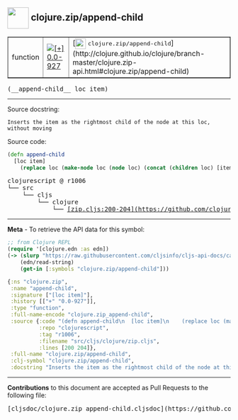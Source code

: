## <img width="48px" valign="middle" src="http://i.imgur.com/Hi20huC.png"> clojure.zip/append-child

 <table border="1">
<tr>

<td>function</td>
<td><a href="https://github.com/cljsinfo/cljs-api-docs/tree/0.0-927"><img valign="middle" alt="[+] 0.0-927" src="https://img.shields.io/badge/+-0.0--927-lightgrey.svg"></a> </td>
<td>
[<img height="24px" valign="middle" src="http://i.imgur.com/1GjPKvB.png"> <samp>clojure.zip/append-child</samp>](http://clojure.github.io/clojure/branch-master/clojure.zip-api.html#clojure.zip/append-child)
</td>
</tr>
</table>

 <samp>
(__append-child__ loc item)<br>
</samp>

---




Source docstring:

```
Inserts the item as the rightmost child of the node at this loc,
without moving
```

Source code:

```clj
(defn append-child
  [loc item]
    (replace loc (make-node loc (node loc) (concat (children loc) [item]))))
```

 <pre>
clojurescript @ r1006
└── src
    └── cljs
        └── clojure
            └── <ins>[zip.cljs:200-204](https://github.com/clojure/clojurescript/blob/r1006/src/cljs/clojure/zip.cljs#L200-L204)</ins>
</pre>


---

__Meta__ - To retrieve the API data for this symbol:

```clj
;; from Clojure REPL
(require '[clojure.edn :as edn])
(-> (slurp "https://raw.githubusercontent.com/cljsinfo/cljs-api-docs/catalog/cljs-api.edn")
    (edn/read-string)
    (get-in [:symbols "clojure.zip/append-child"]))
```

```clj
{:ns "clojure.zip",
 :name "append-child",
 :signature ["[loc item]"],
 :history [["+" "0.0-927"]],
 :type "function",
 :full-name-encode "clojure.zip_append-child",
 :source {:code "(defn append-child\n  [loc item]\n    (replace loc (make-node loc (node loc) (concat (children loc) [item]))))",
          :repo "clojurescript",
          :tag "r1006",
          :filename "src/cljs/clojure/zip.cljs",
          :lines [200 204]},
 :full-name "clojure.zip/append-child",
 :clj-symbol "clojure.zip/append-child",
 :docstring "Inserts the item as the rightmost child of the node at this loc,\nwithout moving"}

```

---

__Contributions__ to this document are accepted as Pull Requests to the following file:

 <pre>
[cljsdoc/clojure.zip_append-child.cljsdoc](https://github.com/cljsinfo/cljs-api-docs/blob/master/cljsdoc/clojure.zip_append-child.cljsdoc)
</pre>

